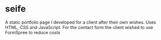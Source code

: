 # seife
A static portfolio page I developed for a client after their own wishes. Uses HTML, CSS and JavaScript.
For the contact form the client wished to use FormSpree to reduce costs
